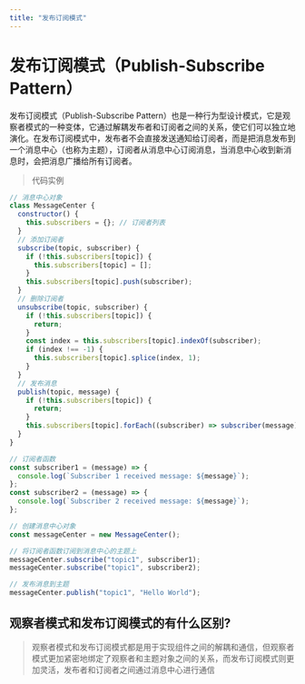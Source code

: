 ```yaml
---
title: "发布订阅模式"
---
```


# 发布订阅模式（Publish-Subscribe Pattern）

发布订阅模式（Publish-Subscribe Pattern）也是一种行为型设计模式，它是观察者模式的一种变体，它通过解耦发布者和订阅者之间的关系，使它们可以独立地演化。在发布订阅模式中，发布者不会直接发送通知给订阅者，而是把消息发布到一个消息中心（也称为主题），订阅者从消息中心订阅消息，当消息中心收到新消息时，会把消息广播给所有订阅者。

> 代码实例

```js
// 消息中心对象
class MessageCenter {
  constructor() {
    this.subscribers = {}; // 订阅者列表
  }
  // 添加订阅者
  subscribe(topic, subscriber) {
    if (!this.subscribers[topic]) {
      this.subscribers[topic] = [];
    }
    this.subscribers[topic].push(subscriber);
  }
  // 删除订阅者
  unsubscribe(topic, subscriber) {
    if (!this.subscribers[topic]) {
      return;
    }
    const index = this.subscribers[topic].indexOf(subscriber);
    if (index !== -1) {
      this.subscribers[topic].splice(index, 1);
    }
  }
  // 发布消息
  publish(topic, message) {
    if (!this.subscribers[topic]) {
      return;
    }
    this.subscribers[topic].forEach((subscriber) => subscriber(message));
  }
}

// 订阅者函数
const subscriber1 = (message) => {
  console.log(`Subscriber 1 received message: ${message}`);
};
const subscriber2 = (message) => {
  console.log(`Subscriber 2 received message: ${message}`);
};

// 创建消息中心对象
const messageCenter = new MessageCenter();

// 将订阅者函数订阅到消息中心的主题上
messageCenter.subscribe("topic1", subscriber1);
messageCenter.subscribe("topic1", subscriber2);

// 发布消息到主题
messageCenter.publish("topic1", "Hello World");
```

## 观察者模式和发布订阅模式的有什么区别?

> 观察者模式和发布订阅模式都是用于实现组件之间的解耦和通信，但观察者模式更加紧密地绑定了观察者和主题对象之间的关系，而发布订阅模式则更加灵活，发布者和订阅者之间通过消息中心进行通信
